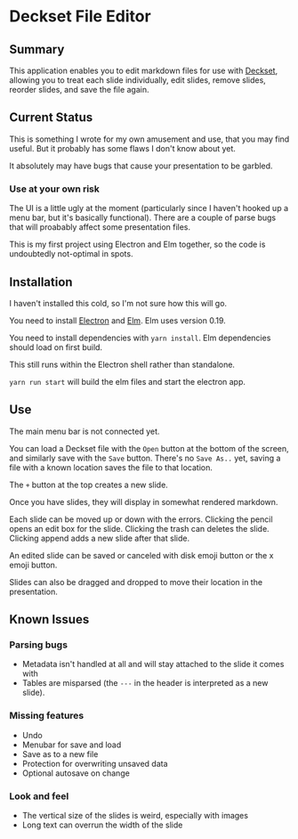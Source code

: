 # Deckset File Editor

## Summary

This application enables you to edit markdown files for use with
[Deckset](http://decksetapp.com), allowing you to treat each slide
individually, edit slides, remove slides, reorder slides, and
save the file again.

## Current Status

This is something I wrote for my own amusement and use, that you may
find useful. But it probably has some flaws I don't know about yet.

It absolutely may have bugs that cause your presentation to be garbled.

### __Use at your own risk__

The UI is a little ugly at the moment (particularly since I haven't
hooked up a menu bar, but it's basically functional). There are a
couple of parse bugs that will proabably affect some presentation files.

This is my first project using Electron and Elm together, so the code
is undoubtedly not-optimal in spots.

## Installation

I haven't installed this cold, so I'm not sure how this will go.

You need to install [Electron](https://electronjs.org) and
[Elm](http://elm-lang.com). Elm uses version 0.19.

You need to install dependencies with `yarn install`. Elm dependencies
should load on first build.

This still runs within the Electron shell rather than standalone.

`yarn run start` will build the elm files and start the electron app.


## Use

The main menu bar is not connected yet.

You can load a Deckset file with the `Open` button at the bottom of the
screen, and similarly save with the `Save` button. There's no `Save As..`
yet, saving a file with a known location saves the file to that location.

The `+` button at the top creates a new slide.

Once you have slides, they will display in somewhat rendered markdown.

Each slide can be moved up or down with the errors. Clicking the pencil
opens an edit box for the slide. Clicking the trash can deletes the slide.
Clicking append adds a new slide after that slide.

An edited slide can be saved or canceled with disk emoji button or the
x emoji button.

Slides can also be dragged and dropped to move their location in the
presentation.

## Known Issues

### Parsing bugs

* Metadata isn't handled at all and will stay attached to the slide it
  comes with
* Tables are misparsed (the `---` in the header is interpreted as a new
  slide).

### Missing features

* Undo
* Menubar for save and load
* Save as to a new file
* Protection for overwriting unsaved data
* Optional autosave on change

### Look and feel

* The vertical size of the slides is weird, especially with images
* Long text can overrun the width of the slide
